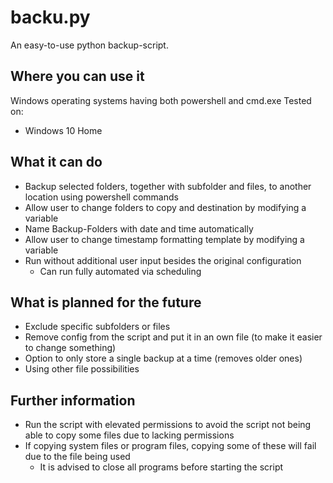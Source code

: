# backu.py
An easy-to-use python backup-script.

## Where you can use it
Windows operating systems having both powershell and cmd.exe
Tested on:
- Windows 10 Home

## What it can do
- Backup selected folders, together with subfolder and files, to another location using powershell commands
- Allow user to change folders to copy and destination by modifying a variable
- Name Backup-Folders with date and time automatically
- Allow user to change timestamp formatting template by modifying a variable
- Run without additional user input besides the original configuration
  - Can run fully automated via scheduling

## What is planned for the future
- Exclude specific subfolders or files
- Remove config from the script and put it in an own file (to make it easier to change something)
- Option to only store a single backup at a time (removes older ones)
- Using other file possibilities

## Further information
- Run the script with elevated permissions to avoid the script not being able to copy some files due to lacking permissions
- If copying system files or program files, copying some of these will fail due to the file being used
  - It is advised to close all programs before starting the script
